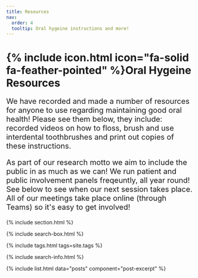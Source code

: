 ```yaml
---
title: Resources
nav:
  order: 4
  tooltip: Oral hygeine instructions and more!
---
```


# {% include icon.html icon="fa-solid fa-feather-pointed" %}Oral Hygeine Resources
<p style="font-size: 20px;"> We have recorded and made a number of resources for anyone to use regarding maintaining good oral health! Please see them below, they include: recorded videos on how to floss, brush and use interdental toothbrushes and print out copies of these instructions.
</p>
  
<p style="font-size: 20px;"> As part of our research motto we aim to include the public in as much as we can! We run patient and public involvement panels freqeuntly, all year round! See below to see when our next session takes place. All of our meetings take place online (through Teams) so it's easy to get involved! 
</p> 

{% include section.html %}

{% include search-box.html %}

{% include tags.html tags=site.tags %}

{% include search-info.html %}

{% include list.html data="posts" component="post-excerpt" %}
